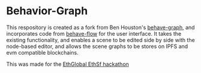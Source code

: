 # Behavior-Graph

This respository is created as a fork from Ben Houston's [behave-graph](https://github.com/bhouston/behave-graph), and incorporates code from [behave-flow](https://github.com/beeglebug/behave-flow) for the user interface.  It takes the existing functionality, and enables a scene to be edited side by side with the node-based editor, and allows the scene graphs to be stores on IPFS and evm compatible blockchains.

This was made for the [EthGlobal EthSf hackathon](https://sf.ethglobal.com/)
